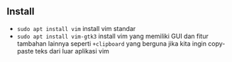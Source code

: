 ## Install
- `sudo apt install vim` install vim standar
- `sudo apt install vim-gtk3` install vim yang memiliki GUI dan fitur tambahan lainnya seperti `+clipboard` yang berguna jika kita ingin copy-paste teks dari luar aplikasi vim